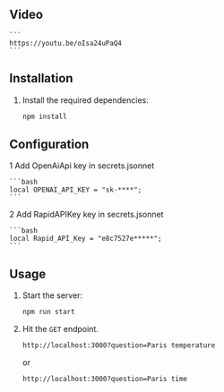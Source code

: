 ## Video

    ```
    https://youtu.be/oIsa24uPaQ4
    ```

## Installation

1. Install the required dependencies:

    ```bash
    npm install
    ```

## Configuration

1 Add OpenAiApi key in secrets.jsonnet

    ```bash
    local OPENAI_API_KEY = "sk-****";
    ```

2 Add RapidAPIKey key in secrets.jsonnet

<!-- You can get from  https://rapidapi.com/weatherapi/api/weatherapi-com/  remember different api returns different response that may be not working with this app-->

    ```bash
    local Rapid_API_Key = "e8c7527e*****";
    ```

## Usage

1. Start the server:

    ```bash
    npm run start
    ```

2. Hit the `GET` endpoint.

    ```bash
    http://localhost:3000?question=Paris temperature
    ```

    or

    ```bash
    http://localhost:3000?question=Paris time
    ```
